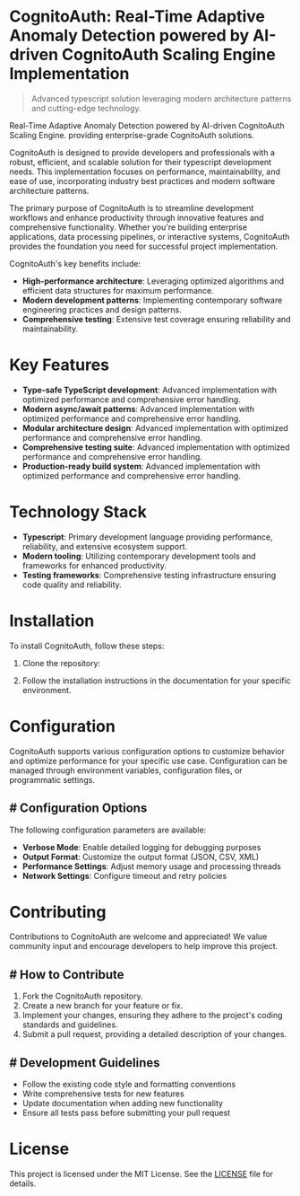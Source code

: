 <!-- fallback_CognitoAuth_20251026191314_60097 -->

# CognitoAuth: Real-Time Adaptive Anomaly Detection powered by AI-driven CognitoAuth Scaling Engine Implementation
> Advanced typescript solution leveraging modern architecture patterns and cutting-edge technology.

Real-Time Adaptive Anomaly Detection powered by AI-driven CognitoAuth Scaling Engine. providing enterprise-grade CognitoAuth solutions.

CognitoAuth is designed to provide developers and professionals with a robust, efficient, and scalable solution for their typescript development needs. This implementation focuses on performance, maintainability, and ease of use, incorporating industry best practices and modern software architecture patterns.

The primary purpose of CognitoAuth is to streamline development workflows and enhance productivity through innovative features and comprehensive functionality. Whether you're building enterprise applications, data processing pipelines, or interactive systems, CognitoAuth provides the foundation you need for successful project implementation.

CognitoAuth's key benefits include:

* **High-performance architecture**: Leveraging optimized algorithms and efficient data structures for maximum performance.
* **Modern development patterns**: Implementing contemporary software engineering practices and design patterns.
* **Comprehensive testing**: Extensive test coverage ensuring reliability and maintainability.

# Key Features

* **Type-safe TypeScript development**: Advanced implementation with optimized performance and comprehensive error handling.
* **Modern async/await patterns**: Advanced implementation with optimized performance and comprehensive error handling.
* **Modular architecture design**: Advanced implementation with optimized performance and comprehensive error handling.
* **Comprehensive testing suite**: Advanced implementation with optimized performance and comprehensive error handling.
* **Production-ready build system**: Advanced implementation with optimized performance and comprehensive error handling.

# Technology Stack

* **Typescript**: Primary development language providing performance, reliability, and extensive ecosystem support.
* **Modern tooling**: Utilizing contemporary development tools and frameworks for enhanced productivity.
* **Testing frameworks**: Comprehensive testing infrastructure ensuring code quality and reliability.

# Installation

To install CognitoAuth, follow these steps:

1. Clone the repository:


2. Follow the installation instructions in the documentation for your specific environment.

# Configuration

CognitoAuth supports various configuration options to customize behavior and optimize performance for your specific use case. Configuration can be managed through environment variables, configuration files, or programmatic settings.

## # Configuration Options

The following configuration parameters are available:

* **Verbose Mode**: Enable detailed logging for debugging purposes
* **Output Format**: Customize the output format (JSON, CSV, XML)
* **Performance Settings**: Adjust memory usage and processing threads
* **Network Settings**: Configure timeout and retry policies

# Contributing

Contributions to CognitoAuth are welcome and appreciated! We value community input and encourage developers to help improve this project.

## # How to Contribute

1. Fork the CognitoAuth repository.
2. Create a new branch for your feature or fix.
3. Implement your changes, ensuring they adhere to the project's coding standards and guidelines.
4. Submit a pull request, providing a detailed description of your changes.

## # Development Guidelines

* Follow the existing code style and formatting conventions
* Write comprehensive tests for new features
* Update documentation when adding new functionality
* Ensure all tests pass before submitting your pull request

# License

This project is licensed under the MIT License. See the [LICENSE](https://github.com/demaagro/CognitoAuth/blob/main/LICENSE) file for details.
